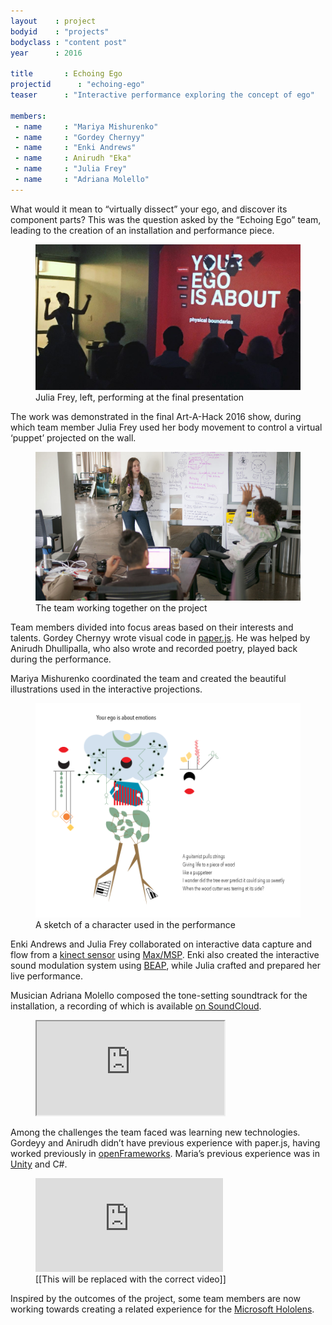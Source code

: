 ```yaml
---
layout    : project
bodyid    : "projects"
bodyclass : "content post"
year      : 2016

title       : Echoing Ego
projectid      : "echoing-ego"
teaser		: "Interactive performance exploring the concept of ego"

members:
 - name     : "Mariya Mishurenko"
 - name     : "Gordey Chernyy"
 - name     : "Enki Andrews"
 - name     : Anirudh "Eka"
 - name     : "Julia Frey"
 - name     : "Adriana Molello"
---
```


What would it mean to “virtually dissect” your ego, and discover its component parts? This was the question asked by the “Echoing Ego” team, leading to the creation of an installation and performance piece.

<figure>
	<img src="/images/projects/2016/echoing-ego/your-ego.jpg" alt="The team’s performance at the final presentation" />
	<figcaption>Julia Frey, left, performing at the final presentation</figcaption>
</figure>

The work was demonstrated in the final Art-A-Hack 2016 show, during which team member Julia Frey used her body movement to control a virtual ‘puppet’ projected on the wall.

<figure>
	<img src="/images/projects/2016/echoing-ego/team.jpg" alt="The team working together on the project" />
	<figcaption>The team working together on the project</figcaption>
</figure>

Team members divided into focus areas based on their interests and talents. Gordey Chernyy wrote visual code in [paper.js](http://paperjs.org/). He was helped by Anirudh Dhullipalla, who also wrote and recorded poetry, played back during the performance.

Mariya Mishurenko coordinated the team and created the beautiful illustrations used in the interactive projections.

<figure>
	<img src="/images/projects/2016/echoing-ego/emotions.png" alt="A sketch of a character used in the performance" />
	<figcaption>A sketch of a character used in the performance</figcaption>
</figure>

Enki Andrews and Julia Frey collaborated on interactive data capture and flow from a [kinect sensor](https://en.wikipedia.org/wiki/Kinect) using [Max/MSP](https://cycling74.com/products/max/). Enki also created the interactive sound modulation system using [BEAP](https://github.com/stretta/BEAP/wiki/BEAP-Modular---Overview-and-Install), while Julia crafted and prepared her live performance.

Musician Adriana Molello composed the tone-setting soundtrack for the installation, a recording of which is available [on SoundCloud](https://soundcloud.com/dirtydawn/echoing-ego).

<figure>
	<iframe src="https://w.soundcloud.com/player/?url=https%3A//api.soundcloud.com/tracks/284195203&amp;auto_play=false&amp;hide_related=false&amp;show_comments=true&amp;show_user=true&amp;show_reposts=false&amp;visual=true"></iframe>
</figure>

Among the challenges the team faced was learning new technologies. Gordeyy and Anirudh didn’t have previous experience with paper.js, having worked previously in [openFrameworks](http://openframeworks.cc/). Maria’s previous experience was in [Unity](http://unity3d.com) and C#.

<figure class="video ratio-54 with-caption">
	<iframe src="https://www.youtube.com/embed/kPY_Z_8Vg9s" frameborder="0" allowfullscreen></iframe>
	<figcaption>[[This will be replaced with the correct video]]</figcaption>
</figure>

Inspired by the outcomes of the project, some team members are now working towards creating a related experience for the [Microsoft Hololens](https://www.microsoft.com/microsoft-hololens/).
